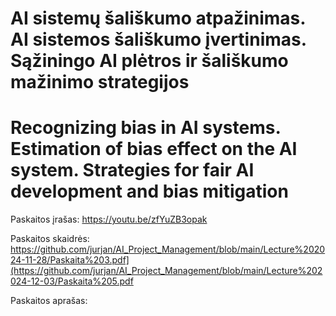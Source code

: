 # AI sistemų šališkumo atpažinimas. AI sistemos šališkumo įvertinimas. Sąžiningo AI plėtros ir šališkumo mažinimo strategijos
# Recognizing bias in AI systems. Estimation of bias effect on the AI system. Strategies for fair AI development and bias mitigation


Paskaitos įrašas: https://youtu.be/zfYuZB3opak

Paskaitos skaidrės: https://github.com/jurjan/AI_Project_Management/blob/main/Lecture%202024-11-28/Paskaita%203.pdf](https://github.com/jurjan/AI_Project_Management/blob/main/Lecture%202024-12-03/Paskaita%205.pdf

Paskaitos aprašas: 
